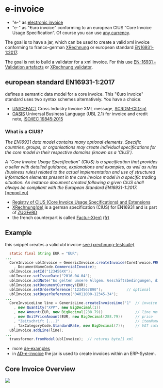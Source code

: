 # e-invoice

- "e-" as [electronic invoice](https://en.wikipedia.org/wiki/Electronic_invoicing)
- "e-" as "€uro invoice" conforming to an european CIUS “Core Invoice Usage Specification”. Of course you can use [any currency](src/test/resources/ubl-tc434-example2.xml).

The goal is to have a jar, which can be used to create a valid xml invoice conforming to franco-german [XRechnung](https://de.wikipedia.org/wiki/XRechnung) or european standard [EN16931-1:2017](https://standards.cen.eu/dyn/www/f?p=204:110:0::::FSP_LANG_ID,FSP_PROJECT:25,60602&cs=17E89F8487E3C0558D35491BC876B7E8C).

The goal is not to build a validator for a xml invoice. For this use [EN-16931 - Validation artefacts](https://github.com/CenPC434/validation) or [XRechnung validator](https://github.com/itplr-kosit/validator).

## european standard EN16931-1:2017
defines a semantic data model for a core invoice. This "€uro invoice" standard uses two syntax schemes alternatively. You have a choice:

- [UN/CEFACT](https://www.unece.org/cefact.html) Cross Industry Invoice XML message, [SCRDM-CII(zip)](https://www.unece.org/fileadmin/DAM/cefact/xml_schemas/D16B_SCRDM__Subset__CII.zip)
- [OASIS](https://en.wikipedia.org/wiki/OASIS_(organization)) Universal Business Language (UBL 2.1) for invoice and credit note, [ISO/IEC 19845:2015](https://en.wikipedia.org/wiki/Universal_Business_Language#UBL_2.1_(ISO/IEC_19845:2015)_and_UBL_2.2)

### What is a CIUS?
_The EN16931 data model contains many optional elements. Specific countries, groups, or organisations may create individual specifications for the core model in their respective domains (known as a ‘CIUS’)._

_A “Core Invoice Usage Specification” (CIUS) is a specification that provides a seller with detailed guidance, explanations and examples, as well as rules (business rules) related to the actual implementation and use of structured information elements present in the core invoice model in a specific trading situation. An instance document created following a given CIUS shall always be compliant with the European Standard EN16931-1:2017._ [[peppol.eu]](https://peppol.eu/core-invoice-usage-specification-cius-use-peppol/)

- [Registry of CIUS (Core Invoice Usage Specifications) and Extensions](https://ec.europa.eu/cefdigital/wiki/display/EINVCOMMUNITY/Community-driven+Registry+of+CIUS+(Core+Invoice+Usage+Specifications)+and+Extensions)
- [XRechnung(de)](http://www.xoev.de/de/xrechnung) is a german specification (CIUS) for EN16931 and is part of [ZUGFeRD](https://de.wikipedia.org/wiki/ZUGFeRD)
- the french counterpart is called [Factur-X(en)](http://fnfe-mpe.org/factur-x/factur-x_en/) [(fr)](http://fnfe-mpe.org/factur-x/)

## Example 
this snippet creates a valid ubl invoice [see (xrechnung-testsuite)](https://github.com/itplr-kosit/xrechnung-testsuite/blob/master/src/test/business-cases/standard/01.01a-INVOICE_ubl.xml)

```java
  static final String EUR = "EUR"; 
...
  CoreInvoice ublInvoice = GenericInvoice.createInvoice(CoreInvoice.PROFILE_XRECHNUNG, null
    , DocumentNameCode.CommercialInvoice);
  ublInvoice.setId("123456XX");
  ublInvoice.setIssueDate("2016-04-04");
  ublInvoice.addNote("Es gelten unsere Allgem. Geschäftsbedingungen, die Sie unter […] finden."); // optional
  ublInvoice.setDocumentCurrency(EUR);
  ublInvoice.setOrderReference("1234567890");           // optional
  ublInvoice.setBuyerReference("04011000-12345-34");
...
  CoreInvoiceLine line = GenericLine.createInvoiceLine("1"  // invoice line number
    , new Quantity("XPP", new BigDecimal(1))
    , new Amount(EUR, new BigDecimal(288.79))               // line net amount
    , new UnitPriceAmount(EUR, new BigDecimal(288.79))      // price
    , "Zeitschrift [...]"                                   // itemName
    , TaxCategoryCode.StandardRate, new BigDecimal(7));     // VAT category code, rate 7%
  ublInvoice.addLine(line);
...
  transformer.fromModel(ublInvoice);  // returns byte[] xml
```
- more [de-examples](src/main/resources/doc-de/Beispiele.md)
- in [AD-e-invoice](https://github.com/adempiere/adempiere/pull/3257) the jar is used to create invoices within an ERP-System.

## Core Invoice Overview

![](src/main/resources/image/CoreInvoice.PNG)
